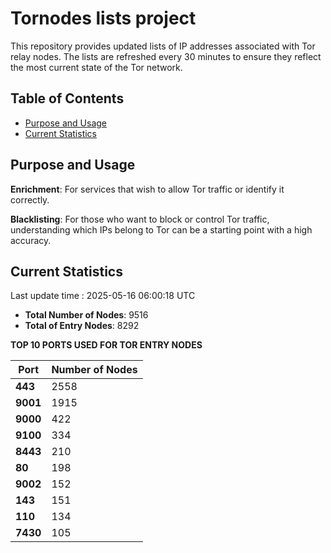 # Tornodes lists project

This repository provides updated lists of IP addresses associated with Tor relay nodes. The lists are refreshed every 30 minutes to ensure they reflect the most current state of the Tor network.

## Table of Contents

- [Purpose and Usage](#purpose-and-usage)
- [Current Statistics](#current-statistics)


## Purpose and Usage

**Enrichment**: For services that wish to allow Tor traffic or identify it correctly.

**Blacklisting**: For those who want to block or control Tor traffic, understanding which IPs belong to Tor can be a starting point with a high accuracy.

## Current Statistics

Last update time : 2025-05-16 06:00:18 UTC

- **Total Number of Nodes**: 9516
- **Total of Entry Nodes**: 8292

**TOP 10 PORTS USED FOR TOR ENTRY NODES**

| **Port** | **Number of Nodes** |
|------|-----------------|
| **443**   | 2558  |
| **9001**   | 1915  |
| **9000**   | 422  |
| **9100**   | 334  |
| **8443**   | 210  |
| **80**   | 198  |
| **9002**   | 152  |
| **143**   | 151  |
| **110**   | 134  |
| **7430**   | 105  |

